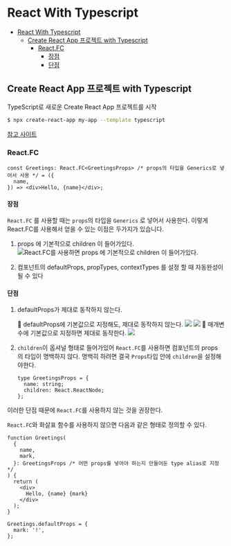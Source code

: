 # React With Typescript

- [React With Typescript](#react-with-typescript)
  - [Create React App 프로젝트 with Typescript](#create-react-app-프로젝트-with-typescript)
    - [React.FC](#reactfc)
      - [장점](#장점)
      - [단점](#단점)

## Create React App 프로젝트 with Typescript

TypeScript로 새로운 Create React App 프로젝트를 시작

```bash
$ npx create-react-app my-app --template typescript
```

[참고 사이트](https://create-react-app.dev/docs/adding-typescript/)

### React.FC

```tsx
const Greetings: React.FC<GreetingsProps> /* props의 타입을 Generics로 넣어서 사용 */ = ({
  name,
}) => <div>Hello, {name}</div>;
```

#### 장점

`React.FC` 를 사용할 때는 `props`의 타입을 `Generics` 로 넣어서 사용한다.
이렇게 React.FC를 사용해서 얻을 수 있는 이점은 두가지가 있습니다.

1. props 에 기본적으로 children 이 들어가있다.
   ![React.FC를 사용하면 props 에 기본적으로 children 이 들어가있다.](https://user-images.githubusercontent.com/72931773/129435833-5f1c2156-d66e-4abc-9d01-372cd66de0b1.png)

2. 컴포넌트의 defaultProps, propTypes, contextTypes 를 설정 할 때 자동완성이 될 수 있다

#### 단점

1. defaultProps가 제대로 동작하지 않는다.

   🔻 defaultProps에 기본값으로 지정해도, 제대로 동작하지 않는다.
   ![](https://user-images.githubusercontent.com/72931773/129438285-7e75aa0e-ba6f-42ff-a7d5-6731edf4e246.png)
   ![](https://user-images.githubusercontent.com/72931773/129438647-3741aa7c-9974-4ac9-9536-0c69b2d318bb.png)
   🔻 매개변수에 기본값으로 지정하면 제대로 동작한다.
   ![](https://user-images.githubusercontent.com/72931773/129438289-4419e16a-4b53-49e6-a449-c8fa2e35f5c4.png)

2. `children`이 옵셔널 형태로 들어가있어 `React.FC`를 사용하면 컴포넌트의 props 의 타입이 명백하지 않다.
   명백히 하려면 결국 `Props`타입 안에 `children`을 설정해야한다.

   ```tsx
   type GreetingsProps = {
     name: string;
     children: React.ReactNode;
   };
   ```

이러한 단점 때문에 `React.FC`를 사용하지 않는 것을 권장한다.

`React.FC`와 화살표 함수를 사용하지 않으면 다음과 같은 형태로 정의할 수 있다.

```tsx
function Greetings(
  {
    name,
    mark,
  }: GreetingsProps /* 어떤 props를 넣어야 하는지 만들어둔 type alias로 지정 */
) {
  return (
    <div>
      Hello, {name} {mark}
    </div>
  );
}

Greetings.defaultProps = {
  mark: '!',
};
```

